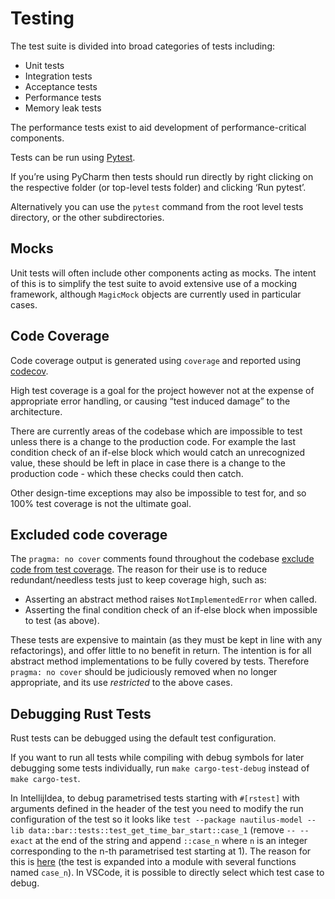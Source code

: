 # Testing

The test suite is divided into broad categories of tests including:

- Unit tests
- Integration tests
- Acceptance tests
- Performance tests
- Memory leak tests

The performance tests exist to aid development of performance-critical components.

Tests can be run using [Pytest](https://docs.pytest.org).

If you’re using PyCharm then tests should run directly by right clicking on the respective folder (or top-level tests folder) and clicking ‘Run pytest’.

Alternatively you can use the `pytest` command from the root level tests directory, or the other subdirectories.

## Mocks

Unit tests will often include other components acting as mocks. The intent of this is to simplify
the test suite to avoid extensive use of a mocking framework, although `MagicMock` objects are
currently used in particular cases.

## Code Coverage

Code coverage output is generated using `coverage` and reported using [codecov](https://about.codecov.io/).

High test coverage is a goal for the project however not at the expense of appropriate error
handling, or causing “test induced damage” to the architecture.

There are currently areas of the codebase which are impossible to test unless there is a change to
the production code. For example the last condition check of an if-else block which would catch an
unrecognized value, these should be left in place in case there is a change to the production code - which these checks could then catch.

Other design-time exceptions may also be impossible to test for, and so 100% test coverage is not
the ultimate goal.

## Excluded code coverage

The `pragma: no cover` comments found throughout the codebase [exclude code from test coverage](https://coverage.readthedocs.io/en/coverage-4.3.3/excluding.html).
The reason for their use is to reduce redundant/needless tests just to keep coverage high, such as:

- Asserting an abstract method raises `NotImplementedError` when called.
- Asserting the final condition check of an if-else block when impossible to test (as above).

These tests are expensive to maintain (as they must be kept in line with any refactorings), and
offer little to no benefit in return. The intention is for all abstract method
implementations to be fully covered by tests. Therefore `pragma: no cover` should be judiciously
removed when no longer appropriate, and its use *restricted* to the above cases.

## Debugging Rust Tests

Rust tests can be debugged using the default test configuration.

If you want to run all tests while compiling with debug symbols for later debugging some tests individually,
run `make cargo-test-debug` instead of `make cargo-test`.

In IntellijIdea, to debug parametrised tests starting with `#[rstest]` with arguments defined in the header of the test
you need to modify the run configuration of the test so it looks like
`test --package nautilus-model --lib data::bar::tests::test_get_time_bar_start::case_1`
(remove `-- --exact` at the end of the string and append `::case_n` where `n` is an integer corresponding to
the n-th parametrised test starting at 1).
The reason for this is [here](https://github.com/rust-lang/rust-analyzer/issues/8964#issuecomment-871592851)
(the test is expanded into a module with several functions named `case_n`).
In VSCode, it is possible to directly select which test case to debug.

